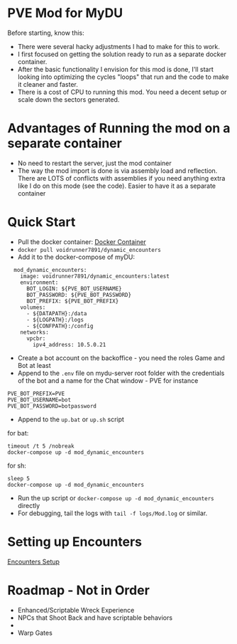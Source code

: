 ﻿# PVE Mod for MyDU

Before starting, know this:
* There were several hacky adjustments I had to make for this to work.
* I first focused on getting the solution ready to run as a separate docker container.
* After the basic functionality I envision for this mod is done, I'll start looking into optimizing the cycles "loops" that run and the code to make it cleaner and faster.
* There is a cost of CPU to running this mod. You need a decent setup or scale down the sectors generated.

# Advantages of Running the mod on a separate container

* No need to restart the server, just the mod container
* The way the mod import is done is via assembly load and reflection. There are LOTS of conflicts with assemblies if you need anything extra like I do on this mode (see the code). Easier to have it as a separate container

# Quick Start

* Pull the docker container: [Docker Container](https://hub.docker.com/repository/docker/voidrunner7891/dynamic_encounters/general)
* `docker pull voidrunner7891/dynamic_encounters`
* Add it to the docker-compose of myDU:
```
  mod_dynamic_encounters:
    image: voidrunner7891/dynamic_encounters:latest
    environment:
      BOT_LOGIN: ${PVE_BOT_USERNAME}
      BOT_PASSWORD: ${PVE_BOT_PASSWORD}
      BOT_PREFIX: ${PVE_BOT_PREFIX}
    volumes:
      - ${DATAPATH}:/data
      - ${LOGPATH}:/logs
      - ${CONFPATH}:/config
    networks:
      vpcbr:
        ipv4_address: 10.5.0.21
```

* Create a bot account on the backoffice - you need the roles Game and Bot at least
* Append to the `.env` file on mydu-server root folder with the credentials of the bot and a name for the Chat window - PVE for instance

```
PVE_BOT_PREFIX=PVE
PVE_BOT_USERNAME=bot
PVE_BOT_PASSWORD=botpassword
```

* Append to the `up.bat` or `up.sh` script

for bat:
```
timeout /t 5 /nobreak
docker-compose up -d mod_dynamic_encounters
```

for sh:
```
sleep 5
docker-compose up -d mod_dynamic_encounters
```

* Run the up script or `docker-compose up -d mod_dynamic_encounters` directly
* For debugging, tail the logs with `tail -f logs/Mod.log` or similar.

# Setting up Encounters
[Encounters Setup](Documentation/EncountersSetup.md)

# Roadmap - Not in Order

* Enhanced/Scriptable Wreck Experience
* NPCs that Shoot Back and have scriptable behaviors
* 
* Warp Gates
